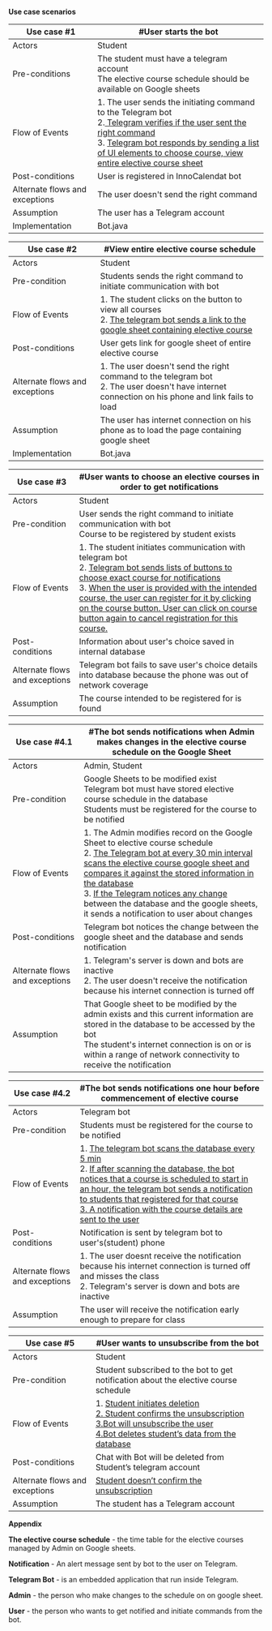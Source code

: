 **Use case scenarios**

| Use case #1 | #User starts the bot |
| --- | --- |
| Actors | Student |
| Pre-conditions | The student must have a telegram account </br> The elective course schedule should be available on Google sheets |
| Flow of Events | 1. The user sends the initiating command to the Telegram bot </br> 2.<a href="https://github.com/laskaa/InnoCalendar/blob/848d3c61fcbc9e4e224872d7ed8fc0e9023a86db/src/main/java/Bot.java#L85-L111"> Telegram verifies if the user sent the right command </a> </br> 3. <a href="https://github.com/laskaa/InnoCalendar/blob/848d3c61fcbc9e4e224872d7ed8fc0e9023a86db/src/main/java/Bot.java#L85-L111"> Telegram bot responds by sending a list of UI elements to choose course, view entire elective course sheet </a>
| Post-conditions | User is registered in InnoCalendat bot |
| Alternate flows and exceptions | The user doesn&#39;t send the right command |
| Assumption | The user has a Telegram account 
| Implementation | Bot.java |

| Use case #2 | #View entire elective course schedule |
| --- | --- |
| Actors | Student |
| Pre-condition | Students sends the right command to initiate communication with bot |
| Flow of Events | 1. The student clicks on the button to view all courses </br> 2. <a href="https://github.com/laskaa/InnoCalendar/blob/848d3c61fcbc9e4e224872d7ed8fc0e9023a86db/src/main/java/Bot.java#L153-L162"> The telegram bot sends a link to the google sheet containing elective course </a> |
| Post-conditions | User gets link for google sheet of entire elective course |
| Alternate flows and exceptions | 1. The user doesn&#39;t send the right command to the telegram bot </br> 2. The user doesn&#39;t have internet connection on his phone and link fails to load  |
| Assumption | The user has internet connection on his phone as to load the page containing google sheet |
| Implementation | Bot.java |

| Use case #3 | #User  wants to choose an elective courses in order to get notifications |
| --- | --- |
| Actors | Student |
| Pre-condition | User sends the right command to initiate communication with bot <br> Course to be registered by student exists |
| Flow of Events | 1. The student initiates communication with telegram bot </br> 2. <a href="https://github.com/laskaa/InnoCalendar/blob/848d3c61fcbc9e4e224872d7ed8fc0e9023a86db/src/main/java/Bot.java#L188-L200"> Telegram bot sends lists of buttons to choose exact course for notifications </a> </br> 3. <a href="https://github.com/laskaa/InnoCalendar/blob/848d3c61fcbc9e4e224872d7ed8fc0e9023a86db/src/main/java/Bot.java#L115-L131"> When the user is provided with the intended course, the user can register for it by clicking on the course button. User can click on course button again to cancel registration for this course. </a> </br> |
| Post-conditions | Information about user's choice saved in internal database |
| Alternate flows and exceptions | Telegram bot fails to save user's choice details into database because the phone was out of network coverage  |
| Assumption | The course intended to be registered for is found |


| Use case #4.1 | #The bot sends notifications when Admin makes changes in the elective course schedule on the Google Sheet |
| --- | --- |
| Actors | Admin, Student |
| Pre-condition | Google Sheets to be modified exist </br> Telegram bot must have stored elective course schedule in the database </br> Students must be registered for the course to be notified |
| Flow of Events | 1. The Admin modifies record on the Google Sheet to elective course schedule </br> 2. <a href="https://github.com/laskaa/InnoCalendar/blob/implementation_mvp/src/main/java/Bot.java#L65-L80"> The Telegram bot at every 30 min interval scans the elective course google sheet and compares it against the stored information in the database </a> </br> 3. <a href="https://github.com/laskaa/InnoCalendar/blob/implementation_mvp/src/main/java/Parser.java#L161-L171"> If the Telegram notices any change </a> between the database and the google sheets, it sends a notification to user about changes |
| Post-conditions | Telegram bot notices the change between the google sheet and the database and sends notification |
| Alternate flows and exceptions | 1. Telegram&#39;s server is down and bots are inactive </br> 2. The user doesn&#39;t receive the notification because his internet connection is turned off|
| Assumption | That Google sheet to be modified by the admin exists and this current information are stored in the database to be accessed by the bot </br> The student&#39;s internet connection is on or is within a range of network connectivity to receive the notification


| Use case #4.2 | #The bot sends notifications one hour before commencement of elective course |
| --- | --- |
| Actors | Telegram bot |
| Pre-condition | Students must be registered for the course to be notified |
| Flow of Events | 1. <a href="https://github.com/laskaa/InnoCalendar/blob/848d3c61fcbc9e4e224872d7ed8fc0e9023a86db/src/main/java/Parser.java#L128-L195"> The telegram bot scans the database every 5 min </a> </br> 2. <a href="https://github.com/laskaa/InnoCalendar/blob/848d3c61fcbc9e4e224872d7ed8fc0e9023a86db/src/main/java/Bot.java#L44-L49"> If after scanning the database, the bot notices that a course is scheduled to start in an hour, the telegram bot sends a notification to students that registered for that course </br> 3. A notification with the course details are sent to the user </a> |
| Post-conditions | Notification is sent by telegram bot to user&#39;s(student) phone |
| Alternate flows and exceptions | 1. The user doesnt receive the notification because his internet connection is turned off and misses the class </br> 2. Telegram&#39;s server is down and bots are inactive  |
| Assumption | The user will receive the notification early enough to prepare for class |

| Use case #5 | #User  wants to unsubscribe from the bot |
| --- | --- |
| Actors | Student |
| Pre-condition | Student subscribed to the bot to get notification about the elective course schedule |
| Flow of Events | 1. <a href="https://github.com/laskaa/InnoCalendar/blob/848d3c61fcbc9e4e224872d7ed8fc0e9023a86db/src/main/java/Bot.java#L151-L153"> Student initiates deletion </br><a href="https://github.com/laskaa/InnoCalendar/blob/848d3c61fcbc9e4e224872d7ed8fc0e9023a86db/src/main/java/Bot.java#L154-L156"> 2. Student confirms the unsubscription </br> 3.Bot will unsubscribe the user </br> 4.Bot deletes student’s data from the database </br> |
| Post-conditions | Chat with Bot will be deleted from Student’s telegram account |
| Alternate flows and exceptions | <a href="https://github.com/laskaa/InnoCalendar/blob/848d3c61fcbc9e4e224872d7ed8fc0e9023a86db/src/main/java/Bot.java#L157-L159"> Student doesn’t confirm the unsubscription |
| Assumption | The student has a Telegram account |



**Appendix**

**The elective course schedule** - the time table for the elective courses managed by Admin on Google sheets.

**Notification** - An alert message sent by bot to the user on Telegram.

**Telegram Bot** - is an embedded application that run inside Telegram.

**Admin** -  the person who make changes to the schedule on on google sheet.

**User** - the person who wants to get notified and initiate commands from the bot.
